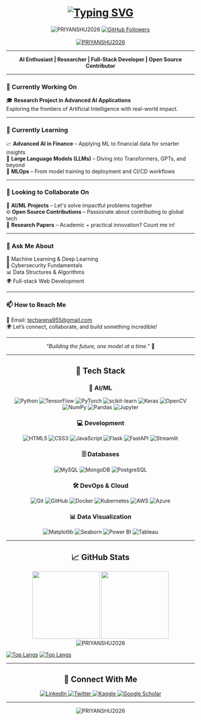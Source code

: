 <h1 align="center"> 
  <a href="https://git.io/typing-svg">
    <img src="https://readme-typing-svg.herokuapp.com?font=Fira+Code&weight=900&size=30&duration=3000&pause=1000&color=11F791&background=3BFFFD00&vCenter=true&width=600&height=50&lines=Hi+👋,+I'm+Priyanshu+Tiwari;OPEN+SOURCE+CONTRIBUTOR+🚀;Machine+Learning+Engineer+🤖;AI+Enthusiast+🧠;From+India+🇮🇳" alt="Typing SVG" />
  </a>
</h1>

<div align="center">
  <img src="https://komarev.com/ghpvc/?username=PRIYANSHU2026&label=Profile+Views&color=blue&style=for-the-badge" alt="PRIYANSHU2026" /> 
  <a href="https://github.com/PRIYANSHU2026?tab=followers">
    <img src="https://img.shields.io/github/followers/PRIYANSHU2026?label=Followers&style=social" alt="GitHub Followers">
  </a>
</div>

<br>

<div align="center">
  <a href="https://github.com/ryo-ma/github-profile-trophy">
    <img src="https://github-profile-trophy.vercel.app/?username=PRIYANSHU2026&theme=onedark&row=2&column=4&margin-w=15&margin-h=15" alt="PRIYANSHU2026" />
  </a>
</div>

---

<p align="center">
  <b>AI Enthusiast | Researcher | Full-Stack Developer | Open Source Contributor</b>
</p>

---

### 🔭 Currently Working On
🎓 **Research Project in Advanced AI Applications**  
Exploring the frontiers of Artificial Intelligence with real-world impact.  

---

### 🌱 Currently Learning
📈 **Advanced AI in Finance** – Applying ML to financial data for smarter insights  
🧠 **Large Language Models (LLMs)** – Diving into Transformers, GPTs, and beyond  
🔧 **MLOps** – From model training to deployment and CI/CD workflows  

---

### 👯 Looking to Collaborate On
🤖 **AI/ML Projects** – Let's solve impactful problems together  
🌐 **Open Source Contributions** – Passionate about contributing to global tech  
📄 **Research Papers** – Academic + practical innovation? Count me in!

---

### 💬 Ask Me About
🧠 Machine Learning & Deep Learning  
🔐 Cybersecurity Fundamentals  
📊 Data Structures & Algorithms  
🌍 Full-stack Web Development  

---

### 📫 How to Reach Me
📧 Email: [techarena955@gmail.com](mailto:techarena955@gmail.com)  
🌍 Let’s connect, collaborate, and build something incredible!

---

<p align="center">
  <i>“Building the future, one model at a time.”</i> 🚀
</p>

---

<h2 align="center">🚀 Tech Stack</h2>

<div align="center">
  <h3>🧠 AI/ML</h3>
  <div>
    <img src="https://img.shields.io/badge/Python-3776AB?style=for-the-badge&logo=python&logoColor=white" alt="Python">
    <img src="https://img.shields.io/badge/TensorFlow-FF6F00?style=for-the-badge&logo=tensorflow&logoColor=white" alt="TensorFlow">
    <img src="https://img.shields.io/badge/PyTorch-EE4C2C?style=for-the-badge&logo=pytorch&logoColor=white" alt="PyTorch">
    <img src="https://img.shields.io/badge/scikit_learn-F7931E?style=for-the-badge&logo=scikit-learn&logoColor=white" alt="scikit-learn">
    <img src="https://img.shields.io/badge/Keras-D00000?style=for-the-badge&logo=Keras&logoColor=white" alt="Keras">
    <img src="https://img.shields.io/badge/OpenCV-5C3EE8?style=for-the-badge&logo=OpenCV&logoColor=white" alt="OpenCV">
    <img src="https://img.shields.io/badge/Numpy-013243?style=for-the-badge&logo=numpy&logoColor=white" alt="NumPy">
    <img src="https://img.shields.io/badge/Pandas-150458?style=for-the-badge&logo=pandas&logoColor=white" alt="Pandas">
    <img src="https://img.shields.io/badge/Jupyter-F37626?style=for-the-badge&logo=Jupyter&logoColor=white" alt="Jupyter">
  </div>

  <h3>💻 Development</h3>
  <div>
    <img src="https://img.shields.io/badge/HTML5-E34F26?style=for-the-badge&logo=html5&logoColor=white" alt="HTML5">
    <img src="https://img.shields.io/badge/CSS3-1572B6?style=for-the-badge&logo=css3&logoColor=white" alt="CSS3">
    <img src="https://img.shields.io/badge/JavaScript-F7DF1E?style=for-the-badge&logo=javascript&logoColor=black" alt="JavaScript">
    <img src="https://img.shields.io/badge/Flask-000000?style=for-the-badge&logo=flask&logoColor=white" alt="Flask">
    <img src="https://img.shields.io/badge/FastAPI-009688?style=for-the-badge&logo=FastAPI&logoColor=white" alt="FastAPI">
    <img src="https://img.shields.io/badge/Streamlit-FF4B4B?style=for-the-badge&logo=Streamlit&logoColor=white" alt="Streamlit">
  </div>

  <h3>🗄️ Databases</h3>
  <div>
    <img src="https://img.shields.io/badge/MySQL-4479A1?style=for-the-badge&logo=mysql&logoColor=white" alt="MySQL">
    <img src="https://img.shields.io/badge/MongoDB-47A248?style=for-the-badge&logo=mongodb&logoColor=white" alt="MongoDB">
    <img src="https://img.shields.io/badge/PostgreSQL-4169E1?style=for-the-badge&logo=postgresql&logoColor=white" alt="PostgreSQL">
  </div>

  <h3>🛠️ DevOps & Cloud</h3>
  <div>
    <img src="https://img.shields.io/badge/Git-F05032?style=for-the-badge&logo=git&logoColor=white" alt="Git">
    <img src="https://img.shields.io/badge/GitHub-181717?style=for-the-badge&logo=github&logoColor=white" alt="GitHub">
    <img src="https://img.shields.io/badge/Docker-2496ED?style=for-the-badge&logo=docker&logoColor=white" alt="Docker">
    <img src="https://img.shields.io/badge/Kubernetes-326CE5?style=for-the-badge&logo=kubernetes&logoColor=white" alt="Kubernetes">
    <img src="https://img.shields.io/badge/AWS-232F3E?style=for-the-badge&logo=amazon-aws&logoColor=white" alt="AWS">
    <img src="https://img.shields.io/badge/Azure-0089D6?style=for-the-badge&logo=microsoft-azure&logoColor=white" alt="Azure">
  </div>

  <h3>📊 Data Visualization</h3>
  <div>
    <img src="https://img.shields.io/badge/Matplotlib-11557C?style=for-the-badge&logo=matplotlib&logoColor=white" alt="Matplotlib">
    <img src="https://img.shields.io/badge/Seaborn-5C8DBC?style=for-the-badge" alt="Seaborn">
    <img src="https://img.shields.io/badge/PowerBI-F2C811?style=for-the-badge&logo=Power%20BI&logoColor=black" alt="Power BI">
    <img src="https://img.shields.io/badge/Tableau-E97627?style=for-the-badge&logo=Tableau&logoColor=white" alt="Tableau">
  </div>
</div>

---

<h2 align="center">📈 GitHub Stats</h2>

<div align="center">
  <img height="180em" src="https://github-readme-stats.vercel.app/api?username=PRIYANSHU2026&show_icons=true&theme=radical&include_all_commits=true&count_private=true"/>
  <img height="180em" src="https://github-readme-stats.vercel.app/api/top-langs/?username=PRIYANSHU2026&layout=compact&langs_count=8&theme=radical"/>
</div>

<div align="center">
  <img src="https://github-readme-streak-stats.herokuapp.com/?user=PRIYANSHU2026&theme=radical" alt="PRIYANSHU2026" />
</div>

[![Top Langs](https://github-readme-stats.vercel.app/api/top-langs/?username=anuraghazra&layout=donut)](https://github.com/anuraghazra/github-readme-stats)
[![Top Langs](https://github-readme-stats.vercel.app/api/top-langs/?username=anuraghazra&layout=pie)](https://github.com/anuraghazra/github-readme-stats)


---

<h2 align="center">🤝 Connect With Me</h2>

<div align="center">
  <a href="https://linkedin.com/in/PRIYANSHU2026" target="_blank">
    <img src="https://img.shields.io/badge/LinkedIn-0077B5?style=for-the-badge&logo=linkedin&logoColor=white" alt="LinkedIn">
  </a>
  <a href="https://twitter.com/PRIYANSHU2026" target="_blank">
    <img src="https://img.shields.io/badge/Twitter-1DA1F2?style=for-the-badge&logo=twitter&logoColor=white" alt="Twitter">
  </a>
  <a href="https://kaggle.com/PRIYANSHU2026" target="_blank">
    <img src="https://img.shields.io/badge/Kaggle-20BEFF?style=for-the-badge&logo=Kaggle&logoColor=white" alt="Kaggle">
  </a>
  <a href="https://scholar.google.com/citations?user=PRIYANSHU2026" target="_blank">
    <img src="https://img.shields.io/badge/Google_Scholar-4285F4?style=for-the-badge&logo=google-scholar&logoColor=white" alt="Google Scholar">
  </a>
</div>

---

<div align="center">
  <img src="https://github-profile-trophy.vercel.app/?username=PRIYANSHU2026&theme=gruvbox&no-frame=true&no-bg=true&margin-w=15&column=7" alt="PRIYANSHU2026" />
</div>
